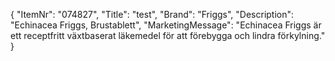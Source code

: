{
  "ItemNr": "074827",
  "Title": "test",
  "Brand": "Friggs",
  "Description": "Echinacea Friggs, Brustablett",
  "MarketingMessage": "Echinacea Friggs är ett receptfritt växtbaserat läkemedel för att förebygga och lindra förkylning."
}